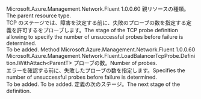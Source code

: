 <Type Name="IWithNumberOfProbes&lt;ParentT&gt;" FullName="Microsoft.Azure.Management.Network.Fluent.LoadBalancerTcpProbe.Definition.IWithNumberOfProbes&lt;ParentT&gt;">
  <TypeSignature Language="C#" Value="public interface IWithNumberOfProbes&lt;ParentT&gt;" />
  <TypeSignature Language="ILAsm" Value=".class public interface auto ansi abstract IWithNumberOfProbes`1&lt;ParentT&gt;" />
  <TypeSignature Language="DocId" Value="T:Microsoft.Azure.Management.Network.Fluent.LoadBalancerTcpProbe.Definition.IWithNumberOfProbes`1" />
  <TypeSignature Language="VB.NET" Value="Public Interface IWithNumberOfProbes(Of ParentT)" />
  <TypeSignature Language="F#" Value="type IWithNumberOfProbes&lt;'ParentT&gt; = interface" />
  <AssemblyInfo>
    <AssemblyName>Microsoft.Azure.Management.Network.Fluent</AssemblyName>
    <AssemblyVersion>1.0.0.60</AssemblyVersion>
  </AssemblyInfo>
  <TypeParameters>
    <TypeParameter Name="ParentT" />
  </TypeParameters>
  <Interfaces />
  <Docs>
    <typeparam name="ParentT"><span data-ttu-id="2d3ba-101">親リソースの種類。</span><span class="sxs-lookup"><span data-stu-id="2d3ba-101">The parent resource type.</span></span></typeparam>
    <summary>
            <span data-ttu-id="2d3ba-102">TCP のステージでは、障害を決定する前に、失敗のプローブの数を指定する定義を許可するをプローブします。</span><span class="sxs-lookup"><span data-stu-id="2d3ba-102">The stage of the TCP probe definition allowing to specify the number of unsuccessful probes before failure is determined.</span></span>
            </summary>
    <remarks>To be added.</remarks>
  </Docs>
  <Members>
    <Member MemberName="WithNumberOfProbes">
      <MemberSignature Language="C#" Value="public Microsoft.Azure.Management.Network.Fluent.LoadBalancerTcpProbe.Definition.IWithAttach&lt;ParentT&gt; WithNumberOfProbes (int probes);" />
      <MemberSignature Language="ILAsm" Value=".method public hidebysig newslot virtual instance class Microsoft.Azure.Management.Network.Fluent.LoadBalancerTcpProbe.Definition.IWithAttach`1&lt;!ParentT&gt; WithNumberOfProbes(int32 probes) cil managed" />
      <MemberSignature Language="DocId" Value="M:Microsoft.Azure.Management.Network.Fluent.LoadBalancerTcpProbe.Definition.IWithNumberOfProbes`1.WithNumberOfProbes(System.Int32)" />
      <MemberSignature Language="VB.NET" Value="Public Function WithNumberOfProbes (probes As Integer) As IWithAttach(Of ParentT)" />
      <MemberSignature Language="F#" Value="abstract member WithNumberOfProbes : int -&gt; Microsoft.Azure.Management.Network.Fluent.LoadBalancerTcpProbe.Definition.IWithAttach&lt;'ParentT&gt;" Usage="iWithNumberOfProbes.WithNumberOfProbes probes" />
      <MemberType>Method</MemberType>
      <AssemblyInfo>
        <AssemblyName>Microsoft.Azure.Management.Network.Fluent</AssemblyName>
        <AssemblyVersion>1.0.0.60</AssemblyVersion>
      </AssemblyInfo>
      <ReturnValue>
        <ReturnType>Microsoft.Azure.Management.Network.Fluent.LoadBalancerTcpProbe.Definition.IWithAttach&lt;ParentT&gt;</ReturnType>
      </ReturnValue>
      <Parameters>
        <Parameter Name="probes" Type="System.Int32" />
      </Parameters>
      <Docs>
        <param name="probes"><span data-ttu-id="2d3ba-103">プローブの数。</span><span class="sxs-lookup"><span data-stu-id="2d3ba-103">Number of probes.</span></span></param>
        <summary>
            <span data-ttu-id="2d3ba-104">エラーを確認する前に、失敗したプローブの数を指定します。</span><span class="sxs-lookup"><span data-stu-id="2d3ba-104">Specifies the number of unsuccessful probes before failure is determined.</span></span>
            </summary>
        <returns>To be added.</returns>
        <remarks>To be added.</remarks>
        <return><span data-ttu-id="2d3ba-105">定義の次のステージ。</span><span class="sxs-lookup"><span data-stu-id="2d3ba-105">The next stage of the definition.</span></span></return>
      </Docs>
    </Member>
  </Members>
</Type>